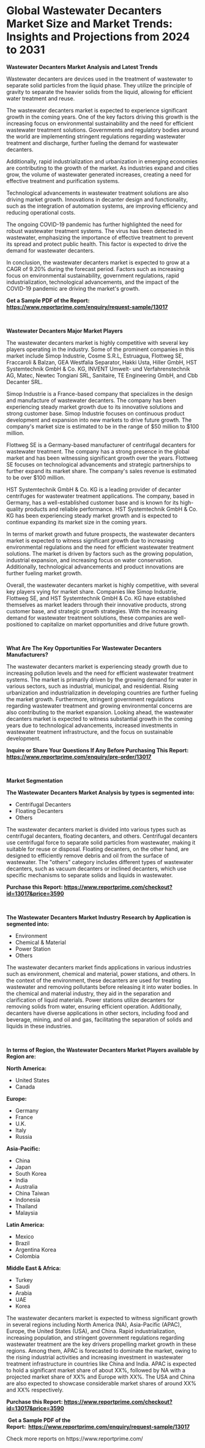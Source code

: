 <p><h1>Global Wastewater Decanters Market Size and Market Trends: Insights and Projections from 2024 to 2031</h1></p><p><strong>Wastewater Decanters Market Analysis and Latest Trends</strong></p>
<p><p>Wastewater decanters are devices used in the treatment of wastewater to separate solid particles from the liquid phase. They utilize the principle of gravity to separate the heavier solids from the liquid, allowing for efficient water treatment and reuse.</p><p>The wastewater decanters market is expected to experience significant growth in the coming years. One of the key factors driving this growth is the increasing focus on environmental sustainability and the need for efficient wastewater treatment solutions. Governments and regulatory bodies around the world are implementing stringent regulations regarding wastewater treatment and discharge, further fueling the demand for wastewater decanters.</p><p>Additionally, rapid industrialization and urbanization in emerging economies are contributing to the growth of the market. As industries expand and cities grow, the volume of wastewater generated increases, creating a need for effective treatment and purification systems.</p><p>Technological advancements in wastewater treatment solutions are also driving market growth. Innovations in decanter design and functionality, such as the integration of automation systems, are improving efficiency and reducing operational costs.</p><p>The ongoing COVID-19 pandemic has further highlighted the need for robust wastewater treatment systems. The virus has been detected in wastewater, emphasizing the importance of effective treatment to prevent its spread and protect public health. This factor is expected to drive the demand for wastewater decanters.</p><p>In conclusion, the wastewater decanters market is expected to grow at a CAGR of 9.20% during the forecast period. Factors such as increasing focus on environmental sustainability, government regulations, rapid industrialization, technological advancements, and the impact of the COVID-19 pandemic are driving the market's growth.</p></p>
<p><strong>Get a Sample PDF of the Report:&nbsp; <a href="https://www.reportprime.com/enquiry/request-sample/13017">https://www.reportprime.com/enquiry/request-sample/13017</a></strong></p>
<p>&nbsp;</p>
<p><strong>Wastewater Decanters Major Market Players</strong></p>
<p><p>The wastewater decanters market is highly competitive with several key players operating in the industry. Some of the prominent companies in this market include Simop Industrie, Cosme S.R.L, Estruagua, Flottweg SE, Fraccaroli & Balzan, GEA Westfalia Separator, Hakki Usta, Hiller GmbH, HST Systemtechnik GmbH & Co. KG, INVENT Umwelt- und Verfahrenstechnik AG, Matec, Newtec Tongiani SRL, Sanitaire, TE Engineering GmbH, and Cbb Decanter SRL.</p><p>Simop Industrie is a France-based company that specializes in the design and manufacture of wastewater decanters. The company has been experiencing steady market growth due to its innovative solutions and strong customer base. Simop Industrie focuses on continuous product development and expansion into new markets to drive future growth. The company's market size is estimated to be in the range of $50 million to $100 million.</p><p>Flottweg SE is a Germany-based manufacturer of centrifugal decanters for wastewater treatment. The company has a strong presence in the global market and has been witnessing significant growth over the years. Flottweg SE focuses on technological advancements and strategic partnerships to further expand its market share. The company's sales revenue is estimated to be over $100 million.</p><p>HST Systemtechnik GmbH & Co. KG is a leading provider of decanter centrifuges for wastewater treatment applications. The company, based in Germany, has a well-established customer base and is known for its high-quality products and reliable performance. HST Systemtechnik GmbH & Co. KG has been experiencing steady market growth and is expected to continue expanding its market size in the coming years.</p><p>In terms of market growth and future prospects, the wastewater decanters market is expected to witness significant growth due to increasing environmental regulations and the need for efficient wastewater treatment solutions. The market is driven by factors such as the growing population, industrial expansion, and increasing focus on water conservation. Additionally, technological advancements and product innovations are further fueling market growth.</p><p>Overall, the wastewater decanters market is highly competitive, with several key players vying for market share. Companies like Simop Industrie, Flottweg SE, and HST Systemtechnik GmbH & Co. KG have established themselves as market leaders through their innovative products, strong customer base, and strategic growth strategies. With the increasing demand for wastewater treatment solutions, these companies are well-positioned to capitalize on market opportunities and drive future growth.</p></p>
<p>&nbsp;</p>
<p><strong>What Are The Key Opportunities For Wastewater Decanters Manufacturers?</strong></p>
<p><p>The wastewater decanters market is experiencing steady growth due to increasing pollution levels and the need for efficient wastewater treatment systems. The market is primarily driven by the growing demand for water in various sectors, such as industrial, municipal, and residential. Rising urbanization and industrialization in developing countries are further fueling the market growth. Furthermore, stringent government regulations regarding wastewater treatment and growing environmental concerns are also contributing to the market expansion. Looking ahead, the wastewater decanters market is expected to witness substantial growth in the coming years due to technological advancements, increased investments in wastewater treatment infrastructure, and the focus on sustainable development.</p></p>
<p><strong>Inquire or Share Your Questions If Any Before Purchasing This Report: <a href="https://www.reportprime.com/enquiry/pre-order/13017">https://www.reportprime.com/enquiry/pre-order/13017</a></strong></p>
<p>&nbsp;</p>
<p><strong>Market Segmentation</strong></p>
<p><strong>The Wastewater Decanters Market Analysis by types is segmented into:</strong></p>
<p><ul><li>Centrifugal Decanters</li><li>Floating Decanters</li><li>Others</li></ul></p>
<p><p>The wastewater decanters market is divided into various types such as centrifugal decanters, floating decanters, and others. Centrifugal decanters use centrifugal force to separate solid particles from wastewater, making it suitable for reuse or disposal. Floating decanters, on the other hand, are designed to efficiently remove debris and oil from the surface of wastewater. The "others" category includes different types of wastewater decanters, such as vacuum decanters or inclined decanters, which use specific mechanisms to separate solids and liquids in wastewater.</p></p>
<p><strong>Purchase this Report:&nbsp;<a href="https://www.reportprime.com/checkout?id=13017&price=3590">https://www.reportprime.com/checkout?id=13017&price=3590</a></strong></p>
<p>&nbsp;</p>
<p><strong>The Wastewater Decanters Market Industry Research by Application is segmented into:</strong></p>
<p><ul><li>Environment</li><li>Chemical & Material</li><li>Power Station</li><li>Others</li></ul></p>
<p><p>The wastewater decanters market finds applications in various industries such as environment, chemical and material, power stations, and others. In the context of the environment, these decanters are used for treating wastewater and removing pollutants before releasing it into water bodies. In the chemical and material industry, they aid in the separation and clarification of liquid materials. Power stations utilize decanters for removing solids from water, ensuring efficient operation. Additionally, decanters have diverse applications in other sectors, including food and beverage, mining, and oil and gas, facilitating the separation of solids and liquids in these industries.</p></p>
<p>&nbsp;</p>
<p><strong>In terms of Region, the Wastewater Decanters Market Players available by Region are:</strong></p>
<p>
    <p> <strong> North America: </strong>
        <ul>
            <li>United States</li>
            <li>Canada</li>
        </ul>
        </p> 
    <p> <strong> Europe: </strong>
        <ul>
            <li>Germany</li>
            <li>France</li>
            <li>U.K.</li>
            <li>Italy</li>
            <li>Russia</li>
        </ul>
        </p> 
    <p> <strong> Asia-Pacific: </strong>
        <ul>
            <li>China</li>
            <li>Japan</li>
            <li>South Korea</li>
            <li>India</li>
            <li>Australia</li>
            <li>China Taiwan</li>
            <li>Indonesia</li>
            <li>Thailand</li>
            <li>Malaysia</li>
        </ul>
        </p> 
    <p> <strong> Latin America: </strong>
        <ul>
            <li>Mexico</li>
            <li>Brazil</li>
            <li>Argentina Korea</li>
            <li>Colombia</li>
        </ul>
        </p> 
    <p> <strong> Middle East & Africa: </strong>
        <ul>
            <li>Turkey</li>
            <li>Saudi</li>
            <li>Arabia</li>
            <li>UAE</li>
            <li>Korea</li>
        </ul>
    </p>
    </p>
<p><p>The wastewater decanters market is expected to witness significant growth in several regions including North America (NA), Asia-Pacific (APAC), Europe, the United States (USA), and China. Rapid industrialization, increasing population, and stringent government regulations regarding wastewater treatment are the key drivers propelling market growth in these regions. Among them, APAC is forecasted to dominate the market, owing to the rising industrial activities and increasing investment in wastewater treatment infrastructure in countries like China and India. APAC is expected to hold a significant market share of about XX%, followed by NA with a projected market share of XX% and Europe with XX%. The USA and China are also expected to showcase considerable market shares of around XX% and XX% respectively.</p></p>
<p><strong>Purchase this Report: <a href="https://www.reportprime.com/checkout?id=13017&price=3590">https://www.reportprime.com/checkout?id=13017&price=3590</a></strong></p>
<p>&nbsp;<strong>Get a Sample PDF of the Report:&nbsp;&nbsp;<a href="https://www.reportprime.com/enquiry/request-sample/13017">https://www.reportprime.com/enquiry/request-sample/13017</a></strong></p>
<p><strong></strong></p>
<p>Check more reports on https://www.reportprime.com/</p>